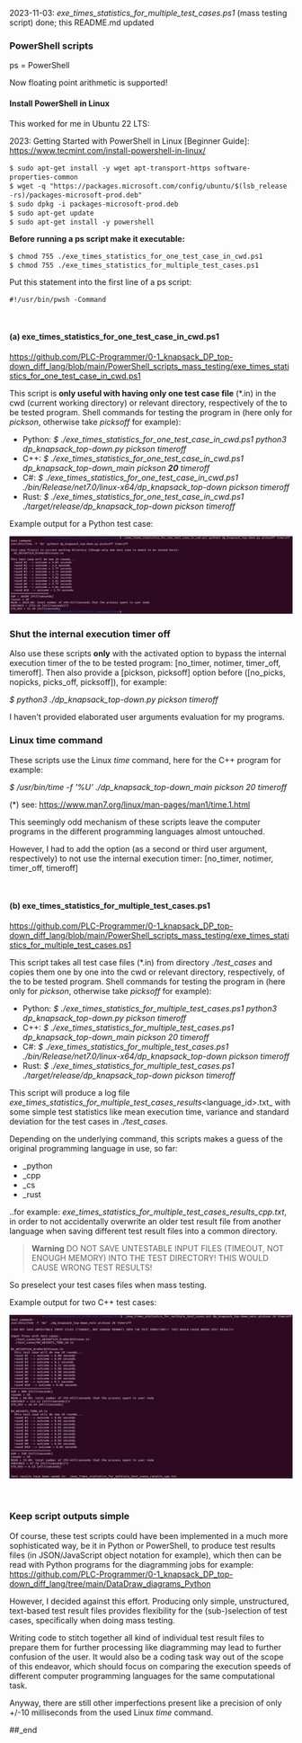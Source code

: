 2023-11-03: _exe_times_statistics_for_multiple_test_cases.ps1_ (mass testing script) done; this README.md updated

### PowerShell scripts

ps = PowerShell

Now floating point arithmetic is supported!

#### Install PowerShell in Linux

This worked for me in Ubuntu 22 LTS:

2023: Getting Started with PowerShell in Linux [Beginner Guide]: https://www.tecmint.com/install-powershell-in-linux/

```
$ sudo apt-get install -y wget apt-transport-https software-properties-common
$ wget -q "https://packages.microsoft.com/config/ubuntu/$(lsb_release -rs)/packages-microsoft-prod.deb"
$ sudo dpkg -i packages-microsoft-prod.deb
$ sudo apt-get update
$ sudo apt-get install -y powershell
```

**Before running a ps script make it executable:**
```
$ chmod 755 ./exe_times_statistics_for_one_test_case_in_cwd.ps1
$ chmod 755 ./exe_times_statistics_for_multiple_test_cases.ps1

```

Put this statement into the first line of a ps script:

```
#!/usr/bin/pwsh -Command
```

<br/>

#### (a) exe_times_statistics_for_one_test_case_in_cwd.ps1

https://github.com/PLC-Programmer/0-1_knapsack_DP_top-down_diff_lang/blob/main/PowerShell_scripts_mass_testing/exe_times_statistics_for_one_test_case_in_cwd.ps1

This script is **only useful with having only one test case file** (*.in) in the cwd (current working directory) or relevant directory, respectively of the to be tested program. Shell commands for testing the program in (here only for _pickson_, otherwise take _picksoff_ for example):

* Python: _$ ./exe_times_statistics_for_one_test_case_in_cwd.ps1 python3 dp_knapsack_top-down.py pickson timeroff_
* C++: _$ ./exe_times_statistics_for_one_test_case_in_cwd.ps1 dp_knapsack_top-down_main pickson **20** timeroff_
* C#: _$ ./exe_times_statistics_for_one_test_case_in_cwd.ps1 ./bin/Release/net7.0/linux-x64/dp_knapsack_top-down pickson timeroff_
* Rust: _$ ./exe_times_statistics_for_one_test_case_in_cwd.ps1 ./target/release/dp_knapsack_top-down pickson timeroff_

Example output for a Python test case:

![plot](./exe_times_statistics_for_one_test_case_in_cwd.ps1_python_WEIGHTS24_Kreher_Stinson_2023-10-23.png)


### Shut the internal execution timer off

Also use these scripts **only** with the activated option to bypass the internal execution timer of the to be tested program: [no_timer, notimer, timer_off, timeroff].
Then also provide a [pickson, picksoff] option before ([no_picks, nopicks, picks_off, picksoff]), for example:

_$ python3 ./dp_knapsack_top-down.py pickson timeroff_

I haven't provided elaborated user arguments evaluation for my programs.

 
### Linux time command

These scripts use the Linux _time_ command, here for the C++ program for example:

_$ /usr/bin/time -f '%U' ./dp_knapsack_top-down_main pickson 20 timeroff_

(*) see: https://www.man7.org/linux/man-pages/man1/time.1.html

This seemingly odd mechanism of these scripts leave the computer programs in the different programming languages almost untouched.
                                          
However, I had to add the option (as a second or third user argument, respectively) to not use the internal execution timer: [no_timer, notimer, timer_off, timeroff]

<br/>

#### (b) exe_times_statistics_for_multiple_test_cases.ps1

https://github.com/PLC-Programmer/0-1_knapsack_DP_top-down_diff_lang/blob/main/PowerShell_scripts_mass_testing/exe_times_statistics_for_multiple_test_cases.ps1

This script takes all test case files (*.in) from directory _./test_cases_ and copies them one by one into the cwd or relevant directory, respectively, of the to be tested program. Shell commands for testing the program in (here only for _pickson_, otherwise take _picksoff_ for example):


* Python: _$ ./exe_times_statistics_for_multiple_test_cases.ps1 python3 dp_knapsack_top-down.py pickson timeroff_
* C++: _$ ./exe_times_statistics_for_multiple_test_cases.ps1 dp_knapsack_top-down_main pickson 20 timeroff_
* C#: _$ ./exe_times_statistics_for_multiple_test_cases.ps1 ./bin/Release/net7.0/linux-x64/dp_knapsack_top-down pickson timeroff_
* Rust: _$ ./exe_times_statistics_for_multiple_test_cases.ps1 ./target/release/dp_knapsack_top-down pickson timeroff_

This script will produce a log file _exe_times_statistics_for_multiple_test_cases_results_<language_id>.txt_ with some simple test statistics like mean execution time, variance and standard deviation for the test cases in _./test_cases_.

Depending on the underlying command, this scripts makes a guess of the original programming language in use, so far:

* _python
* _cpp
* _cs
* _rust

..for example: _exe_times_statistics_for_multiple_test_cases_results_cpp.txt_, in order to not accidentally overwrite an older test result file from another language when saving different test result files into a common directory.

> **Warning**
DO NOT SAVE UNTESTABLE INPUT FILES (TIMEOUT, NOT ENOUGH MEMORY) INTO THE TEST DIRECTORY! THIS WOULD CAUSE WRONG TEST RESULTS!

So preselect your test cases files when mass testing.

Example output for two C++ test cases:

![plot](./exe_times_statistics_for_multiple_test_cases_ps1_Cpp_2023-11-02.png)

<br/>


### Keep script outputs simple

Of course, these test scripts could have been implemented in a much more sophisticated way, be it in Python or PowerShell, to produce test results files (in JSON/JavaScript object notation for example), which then can be read with Python programs for the diagramming jobs for example: https://github.com/PLC-Programmer/0-1_knapsack_DP_top-down_diff_lang/tree/main/DataDraw_diagrams_Python

However, I decided against this effort. Producing only simple, unstructured, text-based test result files provides flexibility for the (sub-)selection of test cases, specifically when doing mass testing.

Writing code to stitch together all kind of individual test result files to prepare them for further processing like diagramming may lead to further confusion of the user. It would also be a coding task way out of the scope of this endeavor, which should focus on comparing the execution speeds of different computer programming languages for the same computational task.

Anyway, there are still other imperfections present like a precision of only +/-10 milliseconds from the used Linux _time_ command.

##_end
